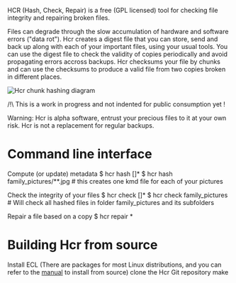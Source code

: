 HCR (Hash, Check, Repair) is a free (GPL licensed) tool for checking file integrity and repairing broken files.

Files can degrade through the slow accumulation of hardware and software errors ("data rot").
Hcr creates a digest file that you can store, send and back up along with each of your important files, using your usual tools.
You can use the digest file to check the validity of copies periodically and avoid propagating errors accross backups.
Hcr checksums your file by chunks and can use the checksums to produce a valid file from two copies broken in different places.

![Hcr chunk hashing diagram](https://cloud.githubusercontent.com/assets/185428/7026802/380bbd3a-dd4c-11e4-8bcf-a6ee2cbe30de.png)

/!\ This is a work in progress and not indented for public consumption yet !

Warning: Hcr is alpha software, entrust your precious files to it at your own risk.
Hcr is not a replacement for regular backups.


Command line interface
======================

Compute (or update) metadata
    $ hcr hash <file> [<file>]*
    $ hcr hash family_pictures/**.jpg # this creates one kmd file for each of your pictures
    
Check the integrity of your files
    $ hcr check <file> [<file>]*
    $ hcr check family_pictures # Will check all hashed files in folder family_pictures and its subfolders
    
Repair a file based on a copy
    $ hcr repair <file> <copy>*


Building Hcr from source
=========================

Install ECL (There are packages for most Linux distributions, and you can refer to the [manual](https://common-lisp.net/project/ecl/manual/pr01s06.html) to install from source)
clone the Hcr Git repository
make
